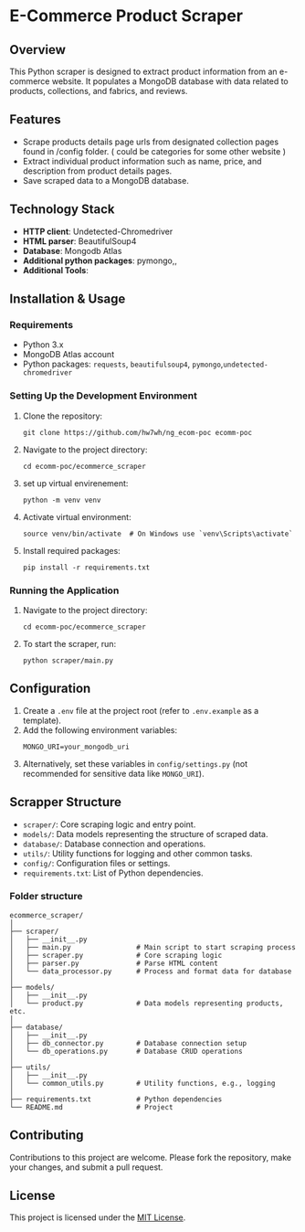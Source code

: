 # E-Commerce Product Scraper

## Overview

This Python scraper is designed to extract product information from an e-commerce website. It populates a MongoDB database with data related to products, collections, and fabrics, and reviews.

## Features

- Scrape products details page urls from designated collection pages found in /config folder. ( could be categories for some other website )
- Extract individual product information such as name, price, and description from product details pages.
- Save scraped data to a MongoDB database.

## Technology Stack

- **HTTP client**: Undetected-Chromedriver
- **HTML parser**: BeautifulSoup4
- **Database**: Mongodb Atlas
- **Additional python packages**: pymongo,,
- **Additional Tools**:

## Installation & Usage

### Requirements

- Python 3.x
- MongoDB Atlas account
- Python packages: `requests`, `beautifulsoup4`, `pymongo`,`undetected-chromedriver`

### Setting Up the Development Environment

1. Clone the repository:
   ```
   git clone https://github.com/hw7wh/ng_ecom-poc ecomm-poc
   ```
2. Navigate to the project directory:
   ```
   cd ecomm-poc/ecommerce_scraper
   ```
3. set up virtual envirenement:
   ```
   python -m venv venv
   ```
4. Activate virtual environment:
   ```
   source venv/bin/activate  # On Windows use `venv\Scripts\activate`
   ```
5. Install required packages:
   ```
   pip install -r requirements.txt
   ```

### Running the Application

1. Navigate to the project directory:
   ```
   cd ecomm-poc/ecommerce_scraper
   ```
2. To start the scraper, run:
   ```
   python scraper/main.py
   ```

## Configuration

1. Create a `.env` file at the project root (refer to `.env.example` as a template).
2. Add the following environment variables:
   ```
   MONGO_URI=your_mongodb_uri
   ```
3. Alternatively, set these variables in `config/settings.py` (not recommended for sensitive data like `MONGO_URI`).

## Scrapper Structure

- `scraper/`: Core scraping logic and entry point.
- `models/`: Data models representing the structure of scraped data.
- `database/`: Database connection and operations.
- `utils/`: Utility functions for logging and other common tasks.
- `config/`: Configuration files or settings.
- `requirements.txt`: List of Python dependencies.

### Folder structure

```
ecommerce_scraper/
│
├── scraper/
│   ├── __init__.py
│   ├── main.py                # Main script to start scraping process
│   ├── scraper.py             # Core scraping logic
│   ├── parser.py              # Parse HTML content
│   └── data_processor.py      # Process and format data for database
│
├── models/
│   ├── __init__.py
│   └── product.py             # Data models representing products, etc.
│
├── database/
│   ├── __init__.py
│   ├── db_connector.py        # Database connection setup
│   └── db_operations.py       # Database CRUD operations
│
├── utils/
│   ├── __init__.py
│   └── common_utils.py        # Utility functions, e.g., logging
│
├── requirements.txt           # Python dependencies
└── README.md                  # Project
```

## Contributing

Contributions to this project are welcome. Please fork the repository, make your changes, and submit a pull request.

## License

This project is licensed under the [MIT License](LICENSE).
